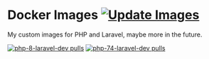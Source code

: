 # Docker Images [![Update Images](https://github.com/DevMoath/docker-images/actions/workflows/update-images.yaml/badge.svg?branch=master)](https://github.com/DevMoath/docker-images/actions/workflows/update-images.yaml)

My custom images for PHP and Laravel, maybe more in the future.

[![php-8-laravel-dev pulls](https://img.shields.io/docker/pulls/devmoath/php-8-laravel-dev?label=php-8-laravel-dev+pulls&style=for-the-badge)](https://hub.docker.com/r/devmoath/php-8-laravel-dev/)
[![php-74-laravel-dev pulls](https://img.shields.io/docker/pulls/devmoath/php-74-laravel-dev?label=php-74-laravel-dev+pulls&style=for-the-badge)](https://hub.docker.com/r/devmoath/php-74-laravel-dev/)
